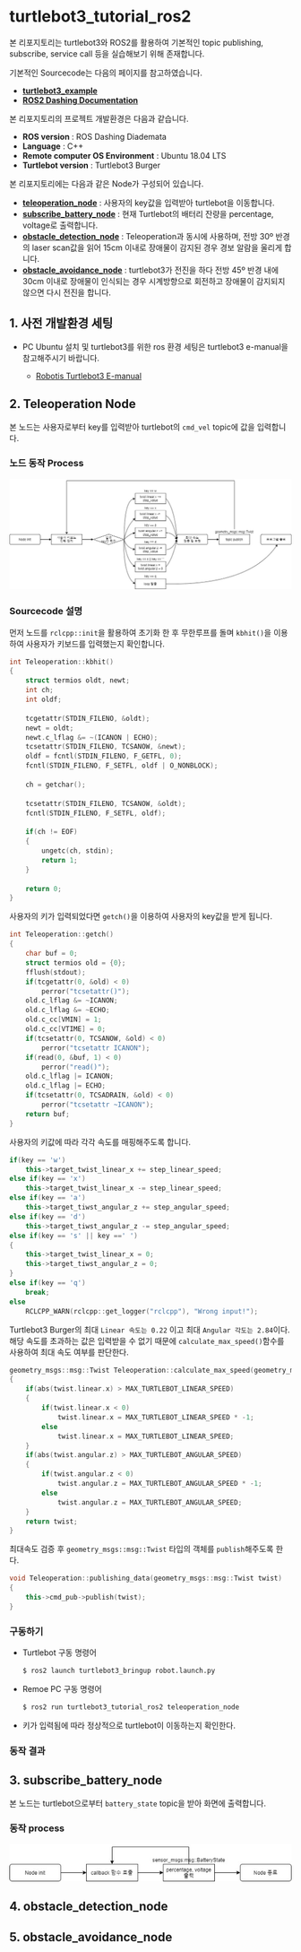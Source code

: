 # turtlebot3_tutorial_ros2
본 리포지토리는 turtlebot3와 ROS2를 활용하여 기본적인 topic publishing, subscribe, service call 등을 실습해보기 위해 존재합니다.

기본적인 Sourcecode는 다음의 페이지를 참고하였습니다.
* [__turtlebot3_example__](https://github.com/ROBOTIS-GIT/turtlebot3/tree/dashing-devel/turtlebot3_example)
* [__ROS2 Dashing Documentation__](https://docs.ros.org/en/dashing/index.html)

본 리포지토리의 프로젝트 개발환경은 다음과 같습니다.
* __ROS version__ : ROS Dashing Diademata
* __Language__ : C++
* __Remote computer OS Environment__ : Ubuntu 18.04 LTS
* __Turtlebot version__ : Turtlebot3 Burger

본 리포지토리에는 다음과 같은 Node가 구성되어 있습니다.
* [__teleoperation_node__](https://github.com/jungsuyun/turtlebot3_tutorial_ros2#2-teleoperation-node) : 사용자의 key값을 입력받아 turtlebot을 이동합니다.
* [__subscribe_battery_node__](https://github.com/jungsuyun/turtlebot3_tutorial_ros2#3-subscribe_battery_node) : 현재 Turtlebot의 배터리 잔량을 percentage, voltage로 출력합니다.
* [__obstacle_detection_node__](https://github.com/jungsuyun/turtlebot3_tutorial_ros2#4-obstacle_detection_node) : Teleoperation과 동시에 사용하며, 전방 30º 반경의 laser scan값을 읽어 15cm 이내로 장애물이 감지된 경우 경보 알람을 울리게 합니다.
* [__obstacle_avoidance_node__](https://github.com/jungsuyun/turtlebot3_tutorial_ros2#5-obstacle_avoidance_node) : turtlebot3가 전진을 하다 전방 45º 반경 내에 30cm 이내로 장애물이 인식되는 경우 시계방향으로 회전하고 장애물이 감지되지 않으면 다시 전진을 합니다.

## 1. 사전 개발환경 세팅
* PC Ubuntu 설치 및 turtlebot3를 위한 ros 환경 세팅은 turtlebot3 e-manual을 참고해주시기 바랍니다.

    * [Robotis Turtlebot3 E-manual](https://emanual.robotis.com/docs/en/platform/turtlebot3/overview/#overview)

## 2. Teleoperation Node
본 노드는 사용자로부터 key를 입력받아 turtlebot의 `cmd_vel` topic에 값을 입력합니다.

### 노드 동작 Process
<img src="image\teleoperation_process.jpg"/>

### Sourcecode 설명
먼저 노드를 `rclcpp::init`을 활용하여 초기화 한 후 무한루프를 돌며 `kbhit()`을 이용하여 사용자가 키보드를 입력했는지 확인합니다.
```c++
int Teleoperation::kbhit()
{
    struct termios oldt, newt;
    int ch;
    int oldf;

    tcgetattr(STDIN_FILENO, &oldt);
    newt = oldt;
    newt.c_lflag &= ~(ICANON | ECHO);
    tcsetattr(STDIN_FILENO, TCSANOW, &newt);
    oldf = fcntl(STDIN_FILENO, F_GETFL, 0);
    fcntl(STDIN_FILENO, F_SETFL, oldf | O_NONBLOCK);

    ch = getchar();

    tcsetattr(STDIN_FILENO, TCSANOW, &oldt);
    fcntl(STDIN_FILENO, F_SETFL, oldf);

    if(ch != EOF)
    {
        ungetc(ch, stdin);
        return 1;
    }

    return 0;
}
```

사용자의 키가 입력되었다면 `getch()`을 이용하여 사용자의 key값을 받게 됩니다.
```c++
int Teleoperation::getch()
{
    char buf = 0;
    struct termios old = {0};
    fflush(stdout);
    if(tcgetattr(0, &old) < 0)
        perror("tcsetattr()");
    old.c_lflag &= ~ICANON;
    old.c_lflag &= ~ECHO;
    old.c_cc[VMIN] = 1;
    old.c_cc[VTIME] = 0;
    if(tcsetattr(0, TCSANOW, &old) < 0)
        perror("tcsetattr ICANON");
    if(read(0, &buf, 1) < 0)
        perror("read()");
    old.c_lflag |= ICANON;
    old.c_lflag |= ECHO;
    if(tcsetattr(0, TCSADRAIN, &old) < 0)
        perror("tcsetattr ~ICANON");
    return buf;
}
```

사용자의 키값에 따라 각각 속도를 매핑해주도록 합니다.
```c++
if(key == 'w')
    this->target_twist_linear_x += step_linear_speed;
else if(key == 'x')
    this->target_twist_linear_x -= step_linear_speed;
else if(key == 'a')
    this->target_tiwst_angular_z += step_angular_speed;
else if(key == 'd')
    this->target_tiwst_angular_z -= step_angular_speed;
else if(key == 's' || key ==' ')
{
    this->target_twist_linear_x = 0;
    this->target_tiwst_angular_z = 0;
}
else if(key == 'q')
    break;
else
    RCLCPP_WARN(rclcpp::get_logger("rclcpp"), "Wrong input!");
```
Turtlebot3 Burger의 최대 `Linear 속도는 0.22` 이고 최대 `Angular 각도는 2.84`이다. 해당 속도를 초과하는 값은 입력받을 수 없기 때문에 `calculate_max_speed()`함수를 사용하여 최대 속도 여부를 판단한다.
```c++
geometry_msgs::msg::Twist Teleoperation::calculate_max_speed(geometry_msgs::msg::Twist twist)
{
    if(abs(twist.linear.x) > MAX_TURTLEBOT_LINEAR_SPEED)
    {
        if(twist.linear.x < 0)
            twist.linear.x = MAX_TURTLEBOT_LINEAR_SPEED * -1;
        else
            twist.linear.x = MAX_TURTLEBOT_LINEAR_SPEED;
    }
    if(abs(twist.angular.z) > MAX_TURTLEBOT_ANGULAR_SPEED)
    {
        if(twist.angular.z < 0)
            twist.angular.z = MAX_TURTLEBOT_ANGULAR_SPEED * -1;
        else
            twist.angular.z = MAX_TURTLEBOT_ANGULAR_SPEED;
    }
    return twist;
}
```
최대속도 검증 후 `geometry_msgs::msg::Twist` 타입의 객체를 `publish`해주도록 한다.
```c++
void Teleoperation::publishing_data(geometry_msgs::msg::Twist twist)
{
    this->cmd_pub->publish(twist);
}
```
### __구동하기__
* Turtlebot 구동 명령어
    ```bash
    $ ros2 launch turtlebot3_bringup robot.launch.py
    ```
* Remoe PC 구동 명령어
    ```bash
    $ ros2 run turtlebot3_tutorial_ros2 teleoperation_node
    ```
* 키가 입력됨에 따라 정상적으로 turtlebot이 이동하는지 확인한다.
### __동작 결과__

## 3. subscribe_battery_node
본 노드는 turtlebot으로부터 `battery_state` topic을 받아 화면에 출력합니다.
### 동작 process
<img src='image\subscribe_node_process.jpg' />

## 4. obstacle_detection_node
## 5. obstacle_avoidance_node